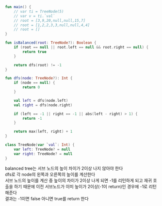 ```kotlin
fun main() {
    // var ti = TreeNode(5)
    // var v = ti.`val`
    // root = [3,9,20,null,null,15,7]
    // root = [1,2,2,3,3,null,null,4,4]
    // root = []
}

fun isBalanced(root: TreeNode?): Boolean {
    if (root == null || root.left == null && root.right == null) {
        return true
    }

    return dfs(root) != -1
}

fun dfs(node: TreeNode?): Int {
    if (node == null) {
        return 0
    }

    val left = dfs(node.left)
    val right = dfs(node.right)

    if (left == -1 || right == -1 || abs(left - right) > 1) {
        return -1
    }

    return max(left, right) + 1
}

class TreeNode(var `val`: Int) {
    var left: TreeNode? = null
    var right: TreeNode? = null
}
```

balanced tree는 서브 노드의 높이 차이가 2이상 나지 않아야 한다  
dfs로 각 node의 왼쪽과 오른쪽의 높이를 계산한다  
서브 노드의 높이를 계산 중 높이의 차이가 2이상 나게 되면 -1를 리턴하게 되고 재귀 호출을 하기 때문에 이전 서브노드가 이미 높이가 2이상(-1이 return)인 경우에 -1로 리턴 해준다  
결과는 -1이면 false 아니면 true를 return 한다
